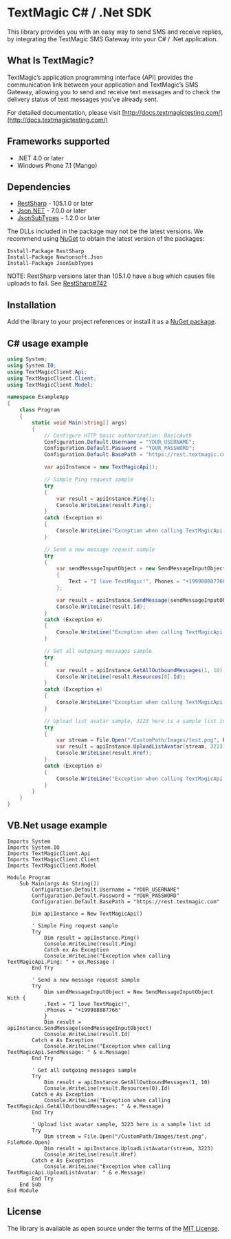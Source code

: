 [comment]: <> (HEAD)
# TextMagic C# / .Net SDK

This library provides you with an easy way to send SMS and receive replies, by integrating the TextMagic SMS Gateway into your C# / .Net application.

## What Is TextMagic?
TextMagic’s application programming interface (API) provides the communication link between your application and TextMagic’s SMS Gateway, allowing you to send and receive text messages and to check the delivery status of text messages you’ve already sent.

For detailed documentation, please visit [http://docs.textmagictesting.com/](http://docs.textmagictesting.com/)

[comment]: <> (/HEAD)

## Frameworks supported
- .NET 4.0 or later
- Windows Phone 7.1 (Mango)

## Dependencies
- [RestSharp](https://www.nuget.org/packages/RestSharp) - 105.1.0 or later
- [Json.NET](https://www.nuget.org/packages/Newtonsoft.Json/) - 7.0.0 or later
- [JsonSubTypes](https://www.nuget.org/packages/JsonSubTypes/) - 1.2.0 or later

The DLLs included in the package may not be the latest versions. We recommend using [NuGet](https://docs.nuget.org/consume/installing-nuget) to obtain the latest version of the packages:
```
Install-Package RestSharp
Install-Package Newtonsoft.Json
Install-Package JsonSubTypes
```

NOTE: RestSharp versions later than 105.1.0 have a bug which causes file uploads to fail. See [RestSharp#742](https://github.com/restsharp/RestSharp/issues/742)

## Installation
Add the library to your project references or install it as a [NuGet package](https://www.nuget.org/packages/TextMagicClient/2.0.476/).

## C# usage example
```csharp
using System;
using System.IO;
using TextMagicClient.Api;
using TextMagicClient.Client;
using TextMagicClient.Model;

namespace ExampleApp
{
    class Program
    {
        static void Main(string[] args)
        {
            // Configure HTTP basic authorization: BasicAuth
            Configuration.Default.Username = "YOUR_USERNAME";
            Configuration.Default.Password = "YOUR_PASSWORD";
            Configuration.Default.BasePath = "https://rest.textmagic.com";

            var apiInstance = new TextMagicApi();

            // Simple Ping request sample
            try
            {
                var result = apiInstance.Ping();
                Console.WriteLine(result.Ping);
            }
            catch (Exception e)
            {
                Console.WriteLine("Exception when calling TextMagicApi.Ping: " + e.Message );
            }

            // Send a new message request sample
            try
            {
                var sendMessageInputObject = new SendMessageInputObject
                {
                    Text = "I love TextMagic!", Phones = "+199988887766"
                };

                var result = apiInstance.SendMessage(sendMessageInputObject);
                Console.WriteLine(result.Id);
            }
            catch (Exception e)
            {
                Console.WriteLine("Exception when calling TextMagicApi.SendMessage: " + e.Message );
            }

            // Get all outgoing messages sample
            try
            {
                var result = apiInstance.GetAllOutboundMessages(1, 10);
                Console.WriteLine(result.Resources[0].Id);
            }
            catch (Exception e)
            {
                Console.WriteLine("Exception when calling TextMagicApi.GetAllOutboundMessages: " + e.Message );
            }

            // Upload list avatar sample, 3223 here is a sample list id
            try
            {
                var stream = File.Open("/CustomPath/Images/test.png", FileMode.Open);
                var result = apiInstance.UploadListAvatar(stream, 3223);
                Console.WriteLine(result.Href);
            }
            catch (Exception e)
            {
                Console.WriteLine("Exception when calling TextMagicApi.UploadListAvatar: " + e.Message );
            }
        }
    }
}
```

## VB.Net usage example

```vbnet
Imports System
Imports System.IO
Imports TextMagicClient.Api
Imports TextMagicClient.Client
Imports TextMagicClient.Model

Module Program
    Sub Main(args As String())
        Configuration.Default.Username = "YOUR_USERNAME"
        Configuration.Default.Password = "YOUR_PASSWORD"
        Configuration.Default.BasePath = "https://rest.textmagic.com"

        Dim apiInstance = New TextMagicApi()

        ' Simple Ping request sample
        Try
            Dim result = apiInstance.Ping()
            Console.WriteLine(result.Ping)
            Catch ex As Exception
            Console.WriteLine("Exception when calling TextMagicApi.Ping: " + ex.Message )
        End Try

        ' Send a new message request sample
        Try
            Dim sendMessageInputObject = New SendMessageInputObject With {
            .Text = "I love TextMagic!",
            .Phones = "+199988887766"
            }
            Dim result = apiInstance.SendMessage(sendMessageInputObject)
            Console.WriteLine(result.Id)
        Catch e As Exception
            Console.WriteLine("Exception when calling TextMagicApi.SendMessage: " & e.Message)
        End Try

        ' Get all outgoing messages sample
        Try
            Dim result = apiInstance.GetAllOutboundMessages(1, 10)
            Console.WriteLine(result.Resources(0).Id)
        Catch e As Exception
            Console.WriteLine("Exception when calling TextMagicApi.GetAllOutboundMessages: " & e.Message)
        End Try

        ' Upload list avatar sample, 3223 here is a sample list id
        Try
            Dim stream = File.Open("/CustomPath/Images/test.png", FileMode.Open)
            Dim result = apiInstance.UploadListAvatar(stream, 3223)
            Console.WriteLine(result.Href)
        Catch e As Exception
            Console.WriteLine("Exception when calling TextMagicApi.UploadListAvatar: " & e.Message)
        End Try
    End Sub
End Module

```
[comment]: <> (FOOTER)
## License
The library is available as open source under the terms of the [MIT License](http://opensource.org/licenses/MIT).

[comment]: <> (/FOOTER)